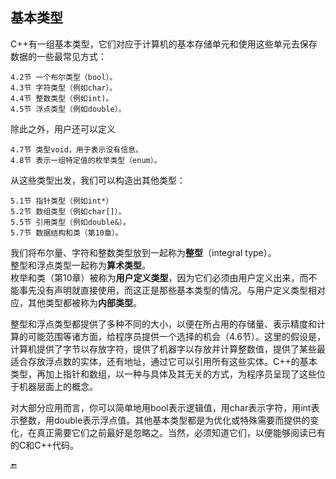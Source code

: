 ## 基本类型

C++有一组基本类型，它们对应于计算机的基本存储单元和使用这些单元去保存数据的一些最常见方式：

```
4.2节 一个布尔类型（bool）。
4.3节 字符类型（例如char）。
4.4节 整数类型（例如int)。
4.5节 浮点类型（例如double）。
```

除此之外，用户还可以定义

```
4.7节 类型void，用于表示没有信息。
4.8节 表示一组特定值的枚举类型（enum）。
```

从这些类型出发，我们可以构造出其他类型：

```
5.1节 指针类型（例如int*）
5.2节 数组类型（例如char[]）。
5.5节 引用类型（例如double&）。
5.7节 数据结构和类（第10章）。
```

我们将布尔量、字符和整数类型放到一起称为**整型**（integral type）。  
整型和浮点类型一起称为**算术类型**。  
枚举和类（第10章）被称为**用户定义类型**，因为它们必须由用户定义出来，而不能事先没有声明就直接使用，而这正是那些基本类型的情况。与用户定义类型相对应，其他类型都被称为**内部类型**。

整型和浮点类型都提供了多种不同的大小，以便在所占用的存储量、表示精度和计算的可能范围等诸方面，给程序员提供一个选择的机会（4.6节）。这里的假设是，计算机提供了字节以存放字符，提供了机器字以存放并计算整数值，提供了某些最适合存放浮点数的实体，还有地址，通过它可以引用所有这些实体。C++的基本类型，再加上指针和数组，以一种与具体及其无关的方式，为程序员呈现了这些位于机器层面上的概念。

对大部分应用而言，你可以简单地用bool表示逻辑值，用char表示字符，用int表示整数，用double表示浮点值。其他基本类型都是为优化或特殊需要而提供的变化，在真正需要它们之前最好是忽略之。当然，必须知道它们，以便能够阅读已有的C和C++代码。

🔚

